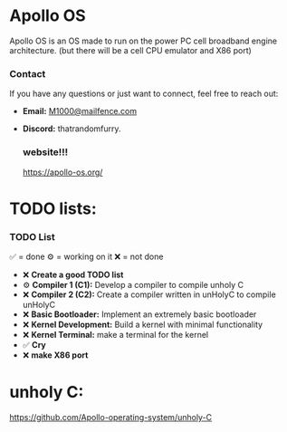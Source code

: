 # Apollo OS



Apollo OS is an OS made to run on the power PC cell broadband engine architecture. (but there will be a cell CPU emulator and X86 port) 

### Contact

If you have any questions or just want to connect, feel free to reach out:

- **Email:** [M1000@mailfence.com](mailto:M1000@mailfence.com)
- **Discord:** thatrandomfurry.

  ### website!!!

  https://apollo-os.org/


# TODO lists:


### TODO List

✅ = done
⚙️ = working on it
❌ = not done

- ❌ **Create a good TODO list**
- ⚙️ **Compiler 1 (C1):** Develop a compiler to compile unholy C
- ❌ **Compiler 2 (C2):** Create a compiler written in unHolyC to compile unHolyC
- ❌ **Basic Bootloader:** Implement an extremely basic bootloader
- ❌ **Kernel Development:** Build a kernel with minimal functionality
- ❌ **Kernel Terminal:** make a terminal for the kernel
- ✅ **Cry**
- ❌ **make X86 port**


# unholy C:


https://github.com/Apollo-operating-system/unholy-C
